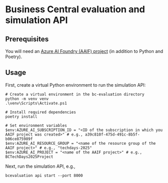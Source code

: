 # Business Central evaluation and simulation API

## Prerequisites

You will need an [Azure AI Foundry (AAIF) project](https://learn.microsoft.com/en-us/azure/ai-foundry/what-is-azure-ai-foundry) (in addition to Python and Poetry).

## Usage

First, create a virtual Python environment to run the simulation API:
```shell
# Create a virtual environment in the bc-evaluation directory
python -m venv venv
.\venv\Scripts\Activate.ps1

# Install required dependencies
poetry install

# Set environment variables
$env:AZURE_AI_SUBSCRIPTION_ID = "<ID of the subscription in which you AAIF project was created>" # e.g., a39c810f-475d-491c-8b5f-b06ce875989f
$env:AZURE_AI_RESOURCE_GROUP = "<name of the resource group of the AAIF project>" # e.g., "techdays-2025"
$env:AZURE_AI_PROJECT = "<name of the AAIF project>" # e.g., BCTechDays2025Project
```

Next, run the simulation API, e.g.,

```shell
bcevaluation api start --port 8000
```
